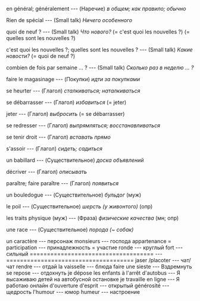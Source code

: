 en général;
généralement --- (Наречие)
*в общем; как правило; обычно*



Rien de spécial --- (Small talk)
*Ничего особенного*



quoi de neuf ? --- (Small talk)
*Что нового?*
(= c'est quoi les nouvelles ?)
(= quelles sont les nouvelles ?)



c'est quoi les nouvelles ?;
quelles sont les nouvelles ? --- (Small talk)
*Какие новости?*
(= quoi de neuf ?)



combien de fois par semaine ... ? --- (Small talk)
*Сколько раз в неделю ... ?*



faire le magasinage --- (Покупки)
*идти за покупками*



se heurter --- (Глагол)
*сталкиваться; наталкиваться*



se débarrasser --- (Глагол)
*избавиться*
(= jeter)



jeter --- (Глагол)
*выбросить*
(= se débarrasser)



se redresser --- (Глагол)
*выпрямляться; восстанавливаться*



se tenir droit --- (Глагол)
*вставать прямо*



s'assoir --- (Глагол)
*сидеть; садиться*



un babillard --- (Существительное)
*доска объявлений*



décriver --- (Глагол)
*описывать*



paraître;
faire paraître --- (Глагол)
*появиться*



un bouledogue --- (Существительное)
*бульдог* (муж)



le poil --- (Существительное)
*шерсть (у живонтого)* (опр)



les traits physique (муж) --- (Фраза)
*физические качества* (мн; опр)



une race --- (Существительное)
*порода (~ собак)*



un caractère --- персонаж
monsieurs --- господа
appartenance = participation --- принадлежность = участие
ronde --- круглый
fort --- сильный
==================================== --- =====================================
jaser /placoter --- чат/чат
rendre --- отдай
la vaisselle --- блюда
faire une sieste --- Вздремнуть
se repose --- отдохнуть
je dépose les enfants à l'arrêt d'autobus --- Я высаживаю детей на автобусной остановке
je travaille en ligne --- Я работаю онлайн
d'ouverture d'esprit --- открытый
générosité --- щедрость
l'humour --- юмор
humeur --- настроение